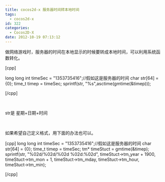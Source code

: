 ```yaml
---
title: cocos2d-x 服务器时间转本地时间
tags:
  - cocos2d-x
id: 322
categories:
  - Cocos2D-X
date: 2012-10-19 07:13:12
---
```


做网络游戏时，服务器的时间在本地显示的时候要转成本地时间，可以利用系统函数转化。

[cpp]

long long int timeSec = &quot;1353735416&quot;;//假如这是服务器的时间
char str[64] = {0};
time_t timep = timeSec;
sprintf(str, &quot;%s&quot;,asctime(gmtime(&amp;timep)));

[/cpp]

&nbsp;

str是 星期+日期+时间

&nbsp;

如果希望自己定义格式，用下面的办法也可以。

[cpp]
long long int timeSec = &quot;1353735416&quot;;//假如这是服务器的时间
char str[64] = {0};
time_t timep = timeSec;
tm* timeStuct = gmtime(&amp;timep);
sprintf(str, &quot;%02d/%02d/%02d %02d:%02d&quot;,
timeStuct-&gt;tm_year + 1900,
timeStuct-&gt;tm_mon + 1,
timeStuct-&gt;tm_mday,
timeStuct-&gt;tm_hour,
timeStuct-&gt;tm_min);

[/cpp]

&nbsp;